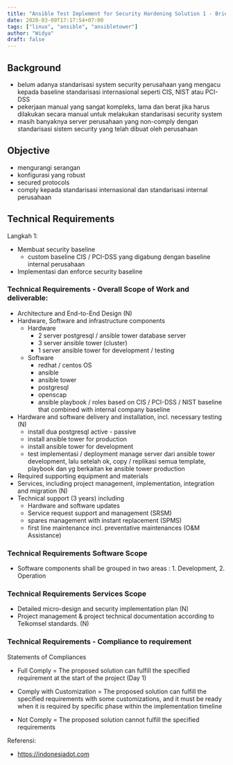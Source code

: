 ```yaml
---
title: "Ansible Test Implement for Security Hardening Solution 1 - Briefing Session"
date: 2020-03-09T17:17:54+07:00
tags: ["linux", "ansible", "ansibletower"]
author: "Widya"
draft: false
---
```


## Background

* belum adanya standarisasi system security perusahaan yang mengacu kepada baseline standarisasi internasional seperti CIS, NIST atau PCI-DSS
* pekerjaan manual yang sangat kompleks, lama dan berat jika harus dilakukan secara manual untuk melakukan standarisasi security system
* masih banyaknya server perusahaan yang non-comply dengan standarisasi sistem security yang telah dibuat oleh perusahaan

## Objective

* mengurangi serangan
* konfigurasi yang robust
* secured protocols
* comply kepada standarisasi internasional dan standarisasi internal perusahaan

## Technical Requirements

Langkah 1:

* Membuat security baseline
  * custom baseline CIS / PCI-DSS yang digabung dengan baseline internal perusahaan
* Implementasi dan enforce security baseline

### Technical Requirements - Overall Scope of Work and deliverable:

* Architecture and End-to-End Design (N)
* Hardware, Software and infrastructure components
  * Hardware
    * 2 server postgresql / ansible tower database server
    * 3 server ansible tower (cluster)
    * 1 server ansible tower for development / testing
  * Software
    * redhat / centos OS
    * ansible
    * ansible tower
    * postgresql
    * openscap
    * ansible playbook / roles based on CIS / PCI-DSS / NIST baseline that combined with internal company baseline
* Hardware and software delivery and installation, incl. necessary testing (N)
  * install dua postgresql active - passive
  - install ansible tower for production
  * install ansible tower for development
  * test implementasi / deployment manage server dari ansible tower development, lalu setelah ok, copy / replikasi semua template, playbook dan yg berkaitan ke ansible tower production
* Required supporting equipment and materials
* Services, including project management, implementation, integration and migration (N)
* Technical support (3 years) including
  * Hardware and software updates
  * Service request support and management (SRSM)
  * spares management with instant replacement (SPMS)
  * first line maintenance incl. preventative maintenances (O&M Assistance)

### Technical Requirements Software Scope

* Software components shall be grouped in two areas : 1. Development, 2. Operation

### Technical Requirements Services Scope

* Detailed micro-design and security implementation plan (N)
* Project management & project technical documentation according to Telkomsel standards. (N)

### Technical Requirements - Compliance to requirement

Statements of Compliances

* Full Comply = The proposed solution can fulfill the specified requirement at the start of the project (Day 1)

* Comply with Customization = The proposed solution can fulfill the specified requirements with some customizations, and it must be ready when it is required by specific phase within the implementation timeline

* Not Comply = The proposed solution cannot fulfill the specified requirements

Referensi:

* https://indonesiadot.com

